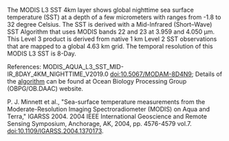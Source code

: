 The MODIS L3 SST 4km layer shows global nighttime sea surface temperature (SST) at a depth of a few micrometers with ranges from -1.8 to 32 degree Celsius. The SST is derived with a Mid-Infrared (Short–Wave) SST Algorithm that uses MODIS bands 22 and 23 at 3.959 and 4.050 μm. This Level 3 product is derived from native 1 km Level 2 SST observations that are mapped to a global 4.63 km grid. The temporal resolution of this MODIS L3 SST is 8-Day.

References: MODIS_AQUA_L3_SST_MID-IR_8DAY_4KM_NIGHTTIME_V2019.0 [doi:10.5067/MODAM-8D4N9](https://doi.org/10.5067/MODAM-8D4N9); Details of the [algorithm](https://oceancolor.gsfc.nasa.gov/resources/atbd/sst4/) can be found at Ocean Biology Processing Group (OBPG/OB.DAAC) website.

P. J. Minnett et al., "Sea-surface temperature measurements from the Moderate-Resolution Imaging Spectroradiometer (MODIS) on Aqua and Terra," IGARSS 2004. 2004 IEEE International Geoscience and Remote Sensing Symposium, Anchorage, AK, 2004, pp. 4576-4579 vol.7. [doi:10.1109/IGARSS.2004.1370173](https://doi.org/10.1109/IGARSS.2004.1370173).
